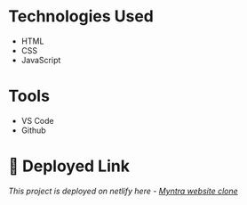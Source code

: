 # Technologies Used
* HTML
* CSS
* JavaScript

# Tools
* VS Code
* Github
# **🔗 Deployed Link**
_This project is deployed on netlify here - [Myntra website clone](https://mytheresa-clone-website.netlify.app)_
